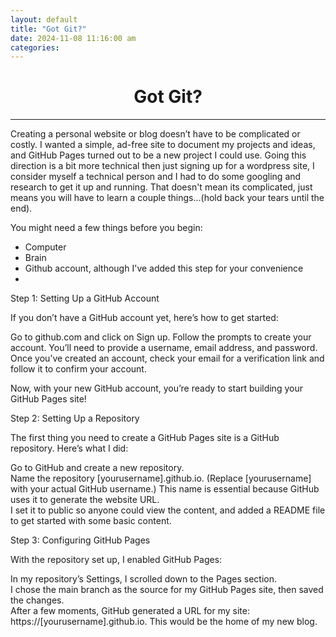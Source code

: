 ```yaml
---
layout: default
title: "Got Git?"
date: 2024-11-08 11:16:00 am
categories:
---
```


# <center> Got Git? </center>  
---  


Creating a personal website or blog doesn’t have to be complicated or costly. I wanted a simple, ad-free site to document my projects and ideas, and GitHub Pages turned out to be a new project I could use. Going this direction is a bit more technical then just signing up for a wordpress site, I consider myself a technical person and I had to do some googling and research to get it up and running. That doesn't mean its complicated, just means you will have to learn a couple things...(hold back your tears until the end).   

You might need a few things before you begin:  
- Computer
- Brain
- Github account, although I've added this step for your convenience 
- 


Step 1: Setting Up a GitHub Account  

If you don’t have a GitHub account yet, here’s how to get started:  

Go to github.com and click on Sign up.
Follow the prompts to create your account. You’ll need to provide a username, email address, and password.
Once you’ve created an account, check your email for a verification link and follow it to confirm your account.

Now, with your new GitHub account, you’re ready to start building your GitHub Pages site!  


Step 2: Setting Up a Repository  

The first thing you need to create a GitHub Pages site is a GitHub repository. Here’s what I did:  

Go to GitHub and create a new repository.  
Name the repository [yourusername].github.io. (Replace [yourusername] with your actual GitHub username.) This name is essential because GitHub uses it to generate the website URL.  
I set it to public so anyone could view the content, and added a README file to get started with some basic content.  

Step 3: Configuring GitHub Pages  

With the repository set up, I enabled GitHub Pages:  

In my repository’s Settings, I scrolled down to the Pages section.  
I chose the main branch as the source for my GitHub Pages site, then saved the changes.  
After a few moments, GitHub generated a URL for my site: https://[yourusername].github.io. This would be the home of my new blog.  

